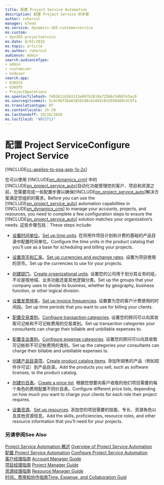 ```yaml
---
title: 配置 Project Service Automation
description: 配置 Project Service 的步骤
author: ruhercul
manager: kfend
ms.service: dynamics-365-customerservice
ms.custom:
- dyn365-projectservice
ms.date: 8/03/2018
ms.topic: article
ms.author: ruhercul
audience: Admin
search.audienceType:
- admin
- customizer
- enduser
search.app:
- D365CE
- D365PS
- ProjectOperations
ms.openlocfilehash: fd02611b5b3133e097b2818a725b6c5d667e5ac0
ms.sourcegitcommit: 5c4c9bf3ba018562d6cb3443c01d550489c415fa
ms.translationtype: HT
ms.contentlocale: zh-CN
ms.lasthandoff: 10/16/2020
ms.locfileid: "4072713"
---
```

# <a name="configure-project-service"></a><span data-ttu-id="03099-103">配置 Project Service</span><span class="sxs-lookup"><span data-stu-id="03099-103">Configure Project Service</span></span>

[!INCLUDE[cc-applies-to-psa-app-1x-2x](../includes/cc-applies-to-psa-app-1x-2x.md)]

<span data-ttu-id="03099-104">在可以使用 [!INCLUDE[pn_dynamics_crm](../includes/pn-dynamics-crm.md)] 中的[!INCLUDE[pn_project_service_auto](../includes/pn-project-service-auto.md)]自动化功能管理您的客户、项目和资源之前，您需要完成一些配置步骤以确保[!INCLUDE[pn_project_service_auto](../includes/pn-project-service-auto.md)]解决方案满足您组织的需求。</span><span class="sxs-lookup"><span data-stu-id="03099-104">Before you can use the [!INCLUDE[pn_project_service_auto](../includes/pn-project-service-auto.md)] automation capabilities in [!INCLUDE[pn_dynamics_crm](../includes/pn-dynamics-crm.md)] to manage your accounts, projects, and resources, you need to complete a few configuration steps to ensure the [!INCLUDE[pn_project_service_auto](../includes/pn-project-service-auto.md)] solution matches your organization’s needs.</span></span> <span data-ttu-id="03099-105">这些步骤包括：</span><span class="sxs-lookup"><span data-stu-id="03099-105">These steps include:</span></span>  
  
-   <span data-ttu-id="03099-106">[设置时间单位](../psa/set-up-time-units.md)。</span><span class="sxs-lookup"><span data-stu-id="03099-106">[Set up time units](../psa/set-up-time-units.md).</span></span> <span data-ttu-id="03099-107">在将用作项目计划和计费的基础的产品目录中配置时间单位。</span><span class="sxs-lookup"><span data-stu-id="03099-107">Configure the time units in the product catalog that you’ll use as a base for scheduling and billing your projects.</span></span>  
  
-   <span data-ttu-id="03099-108">[设置货币和汇率](../psa/set-up-currencies-exchange-rates.md)。</span><span class="sxs-lookup"><span data-stu-id="03099-108">[Set up currencies and exchange rates](../psa/set-up-currencies-exchange-rates.md).</span></span> <span data-ttu-id="03099-109">设置为项目使用的货币。</span><span class="sxs-lookup"><span data-stu-id="03099-109">Set up the currencies to use for your projects.</span></span>  
  
-   <span data-ttu-id="03099-110">[创建部门](../psa/create-organizational-units.md)。</span><span class="sxs-lookup"><span data-stu-id="03099-110">[Create organizational units](../psa/create-organizational-units.md).</span></span> <span data-ttu-id="03099-111">设置您的公司用于划分其业务的组，不论是按地域、业务功能还是其他逻辑分类。</span><span class="sxs-lookup"><span data-stu-id="03099-111">Set up the groups that your company uses to divide its business, whether by geography, business function, or other logical division.</span></span>  
  
-   <span data-ttu-id="03099-112">[设置发票频率](../psa/set-up-invoice-frequencies.md)。</span><span class="sxs-lookup"><span data-stu-id="03099-112">[Set up invoice frequencies](../psa/set-up-invoice-frequencies.md).</span></span> <span data-ttu-id="03099-113">设置要为您的客户计费使用的时间段。</span><span class="sxs-lookup"><span data-stu-id="03099-113">Set up time periods that you want to use for billing your clients.</span></span>  
  
-   <span data-ttu-id="03099-114">[配置交易类别](../psa/configure-transaction-categories.md)。</span><span class="sxs-lookup"><span data-stu-id="03099-114">[Configure transaction categories](../psa/configure-transaction-categories.md).</span></span> <span data-ttu-id="03099-115">设置您的顾问可以向其收取可记帐和不可记帐费用的交易类别。</span><span class="sxs-lookup"><span data-stu-id="03099-115">Set up transaction categories your consultants can charge their billable and unbillable expenses to.</span></span>  
  
-   <span data-ttu-id="03099-116">[配置支出类别](../psa/configure-expense-categories.md)。</span><span class="sxs-lookup"><span data-stu-id="03099-116">[Configure expense categories](../psa/configure-expense-categories.md).</span></span> <span data-ttu-id="03099-117">设置您的顾问可以向其收取可记帐和不可记帐费用的类别。</span><span class="sxs-lookup"><span data-stu-id="03099-117">Set up the categories your consultants can charge their billable and unbillable expenses to.</span></span>  
  
-   <span data-ttu-id="03099-118">[创建产品目录项](../psa/create-product-catalog-items.md)。</span><span class="sxs-lookup"><span data-stu-id="03099-118">[Create product catalog items](../psa/create-product-catalog-items.md).</span></span> <span data-ttu-id="03099-119">添加所销售的产品（例如软件许可证）到产品目录。</span><span class="sxs-lookup"><span data-stu-id="03099-119">Add the products you sell, such as software licenses, to the product catalog.</span></span>  
  
-   <span data-ttu-id="03099-120">[创建价目表](../psa/create-price-list.md)。</span><span class="sxs-lookup"><span data-stu-id="03099-120">[Create a price list](../psa/create-price-list.md).</span></span> <span data-ttu-id="03099-121">根据您想要向客户收取的他们项目需要的每个角色的费用配置不同价目表。</span><span class="sxs-lookup"><span data-stu-id="03099-121">Configure different price lists, depending on how much you want to charge your clients for each role their project requires.</span></span>  
  
-   <span data-ttu-id="03099-122">[设置资源](../psa/set-up-resources.md)。</span><span class="sxs-lookup"><span data-stu-id="03099-122">[Set up resources](../psa/set-up-resources.md).</span></span> <span data-ttu-id="03099-123">添加您的项目需要的技能、专长、资源角色以及其他资源信息。</span><span class="sxs-lookup"><span data-stu-id="03099-123">Add the skills, proficiencies, resource roles, and other resource information that you’ll need for your projects.</span></span>  
  
### <a name="see-also"></a><span data-ttu-id="03099-124">另请参阅</span><span class="sxs-lookup"><span data-stu-id="03099-124">See Also</span></span>  
 <span data-ttu-id="03099-125">[Project Service Automation 概述](../psa/overview.md) </span><span class="sxs-lookup"><span data-stu-id="03099-125">[Overview of Project Service Automation](../psa/overview.md) </span></span>  
 <span data-ttu-id="03099-126">[配置 Project Service Automation](../psa/configure.md) </span><span class="sxs-lookup"><span data-stu-id="03099-126">[Configure Project Service Automation](../psa/configure.md) </span></span>  
 <span data-ttu-id="03099-127">[客户经理指南](../psa/account-manager-guide.md) </span><span class="sxs-lookup"><span data-stu-id="03099-127">[Account Manager Guide](../psa/account-manager-guide.md) </span></span>  
 <span data-ttu-id="03099-128">[项目经理指南](../psa/project-manager-guide.md) </span><span class="sxs-lookup"><span data-stu-id="03099-128">[Project Manager Guide](../psa/project-manager-guide.md) </span></span>  
 <span data-ttu-id="03099-129">[资源经理指南](../psa/resource-manager-guide.md) </span><span class="sxs-lookup"><span data-stu-id="03099-129">[Resource Manager Guide](../psa/resource-manager-guide.md) </span></span>  
 [<span data-ttu-id="03099-130">时间、费用和协作指南</span><span class="sxs-lookup"><span data-stu-id="03099-130">Time, Expense, and Collaboration Guid</span></span>](../psa/time-expense-collaboration-guide.md)
